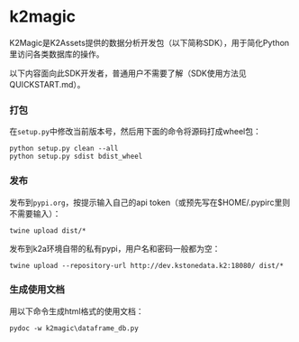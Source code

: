 # k2magic
K2Magic是K2Assets提供的数据分析开发包（以下简称SDK），用于简化Python里访问各类数据库的操作。

以下内容面向此SDK开发者，普通用户不需要了解（SDK使用方法见QUICKSTART.md）。

### 打包
在`setup.py`中修改当前版本号，然后用下面的命令将源码打成wheel包：
```
python setup.py clean --all
python setup.py sdist bdist_wheel
```

### 发布

发布到`pypi.org`，按提示输入自己的api token（或预先写在$HOME/.pypirc里则不需要输入）：
```
twine upload dist/*
```

发布到k2a环境自带的私有pypi，用户名和密码一般都为空：
```
twine upload --repository-url http://dev.kstonedata.k2:18080/ dist/*
```

### 生成使用文档

用以下命令生成html格式的使用文档：
```
pydoc -w k2magic\dataframe_db.py
```